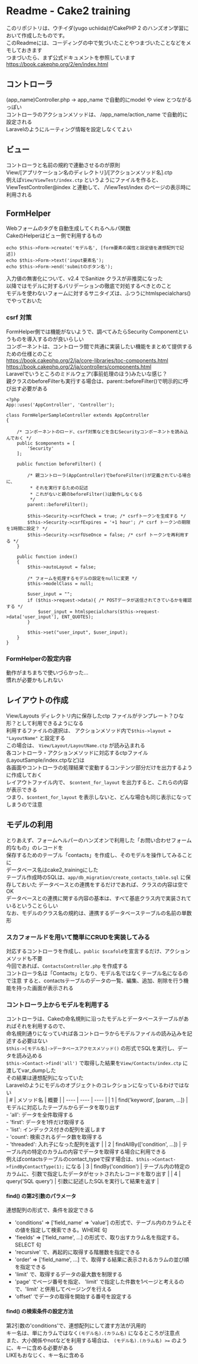 # Readme - Cake2 training
このリポジトリは、ウチイダ(yugo uchiida)がCakePHP 2 のハンズオン学習において作成したものです。  
このReadmeには、コーディングの中で気づいたことやつまづいたことなどをメモしておきます  
つまづいたら、まず公式ドキュメントを参照しています
https://book.cakephp.org/2/en/index.html

## コントローラ
(app_name)Controller.php -> app_name で自動的にmodel や view とつながるっぽい  
コントローラのアクションメソッドは、 /app_name/action_name で自動的に設定される  
Laravelのようにルーティング情報を設定しなくてよい

## ビュー
コントローラと名前の規約で連動させるのが原則  
View/[アプリケーション名のディレクトリ]/[アクションメソッド名].ctp  
例えば`View/ViewTest/index.ctp` というようにファイルを作ると、  
ViewTestController@index と連動して、 /ViewTest/index のページの表示時に利用される  

## FormHelper
Webフォームのタグを自動生成してくれるヘルパ関数  
CakeのHelperはビュー側で利用するもの
```
echo $this->Form->create('モデル名', [form要素の属性と設定値を連想配列で記述])
echo $this->Form->text('input要素名');
echo $this->Form->end('submitのボタン名');
```

入力値の無害化について、v2.4 でSanitize クラスが非推奨になった  
以降ではモデルに対するバリデーションの徹底で対処するべきとのこと  
モデルを使わないフォームに対するサニタイズは、ふつうにhtmlspecialchars()でやっておいた

### csrf 対策
FormHelper側では機能がないようで、調べてみたらSecurity Componentというものを導入するのが良いらしい  
コンポーネントは、コントローラ間で共通に実装したい機能をまとめて提供するための仕様とのこと  
https://book.cakephp.org/2/ja/core-libraries/toc-components.html  
https://book.cakephp.org/2/ja/controllers/components.html  
Laravelでいうところのミドルウェア(事前処理のほう)みたいな感じ？  
親クラスのbeforeFilterも実行する場合は、parent::beforeFilter()で明示的に呼び出す必要がある
```
<?php
App::uses('AppController', 'Controller');

class FormHelperSampleController extends AppController
{

    /* コンポーネントのロード、csrf対策などを含むSecurityコンポーネントを読み込んでおく */
    public $components = [
        'Security'
    ];

    public function beforeFilter() {

        /* 親コントローラ(AppController)でbeforeFilter()が定義されている場合に、
         * それを実行するための記述
         * これがないと親のbeforeFilter()は動作しなくなる
         */
        parent::beforeFilter();

        $this->Security->csrfCheck = true; /* csrfトークンを生成する */
        $this->Security->csrfExpires = '+1 hour'; /* csrf トークンの期限を1時間に設定？ */
        $this->Security->csrfUseOnce = false; /* csrf トークンを再利用する */
    }

    public function index()
    {    
        $this->autoLayout = false;

        /* フォームを処理するモデルの設定をnullに変更 */
        $this->modelClass = null;

        $user_input = "";
        if ($this->request->data){ /* POSTデータが送信されてきているかを確認する */
            $user_input = htmlspecialchars($this->request->data['user_input'], ENT_QUOTES);
        }

        $this->set("user_input", $user_input);
    }
}

```

### FormHelperの設定内容
動作がまちまちで使いづらかった...  
慣れが必要かもしれない

## レイアウトの作成
View/Layouts ディレクトリ内に保存したctp ファイルがテンプレート？ひな形？として利用できるようになる  
利用するファイルの選択は、 アクションメソッド内で`$this->layout = "LayoutName"` と設定する  
この場合は、 `View/Layout/LayoutName.ctp` が読み込まれる  
各コントローラ・アクションメソッドに対応するctpファイル(LayoutSample/index.ctpなど)は  
各画面やコントローラの処理結果で変動するコンテンツ部分だけを出力するように作成しておく  
レイアウトファイル内で、 `$content_for_layout` を出力すると、これらの内容が表示できる  
つまり、`$content_for_layout` を表示しないと、どんな場合も同じ表示になってしまうので注意

## モデルの利用
とりあえず、フォームヘルパーのハンズオンで利用した「お問い合わせフォーム的なもの」のレコードを  
保存するためのテーブル「contacts」を作成し、そのモデルを操作してみることに  
データベース名はcake2_trainingにした  
テーブル作成時のSQLは、`app/db_migration/create_contacts_table.sql` に保存しておいた
データベースとの連携をするだけであれば、クラスの内容は空でOK  
データベースとの連携に関する内容の基本は、すべて基底クラス内で実装されているということらしい  
なお、モデルのクラス名の規約は、連携するデータベーステーブルの名前の単数形

### スカフォールドを用いて簡単にCRUDを実装してみる
対応するコントローラを作成し、`public $scafold`を宣言するだけ、アクションメソッドも不要  
今回であれば、`ContactsController.php` を作成する  
コントローラ名は「Contacts」となり、モデル名ではなくテーブル名になるので注意
すると、contactsテーブルのデータの一覧、編集、追加、削除を行う機能を持った画面が表示される

### コントローラ上からモデルを利用する
コントローラは、Cakeの命名規則に沿ったモデルとデータベーステーブルがあればそれを利用するので、  
命名規則通りになっていれば各コントローラからモデルファイルの読み込みを記述する必要はない  
`$this->[モデル名]->データベースアクセスメソッド()` の形式でSQLを実行し、データを読み込める  
`$this->Contact->find('all')` で取得した結果を`View/Contacts/index.ctp` に渡してvar_dumpした  
その結果は連想配列になっていた  
Laravelのようにモデルのオブジェクトのコレクションになっているわけではない  
| # | メソッド名 | 概要 |
| ---- | ---- | ---- |
| 1 | find('keyword', [param, ...]) | モデルに対応したテーブルからデータを取り出す <br> - 'all': データを全件取得する <br> - 'first': データを1件だけ取得する <br> - 'list': インデックス付きの配列を返します <br> - 'count': 検索されるデータ数を取得する　<br> - 'threaded': 入れ子になった配列を返す |
| 2 | findAllBy<fieldName>(['condition', ...]) | テーブル内の特定のカラムの内容でデータを取得する場合に利用できる<br>例えばcontactsテーブルのcontact_typeで探す場合は、`$this->Contact->findByContactType(1);` になる
| 3 | findBy<fieldName>('condition') | テーブル内の特定のカラムに、引数で指定したデータがセットされたレコードを取り出す |
| 4 | query('SQL query') | 引数に記述したSQLを実行して結果を返す |

#### find() の第2引数のパラメータ
連想配列の形式で、条件を設定できる  
- 'conditions' => ['field_name' => 'value'] の形式で、テーブル内のカラムとその値を指定して検索できる。WHERE 句
- 'fieelds' => ['field_name', ...] の形式で、取り出すカラム名を指定する。SELECT 句
- 'recursive' で、再起的に取得する階層数を指定できる
- 'order' => ['field_name', ...] で、取得する結果に表示されるカラムの並び順を指定できる
- 'limit' で、取得するデータの最大数を制限する
- 'page' でページ番号を指定、 'limit' で指定した件数を1ページと考えるので、'limit' と併用してページングを行える
- 'offset' でデータの取得を開始する番号を設定する

#### find() の検索条件の設定方法
第2引数の'conditions'で、連想配列にして渡す方法が汎用的  
キー名は、単にカラムではなく`(モデル名).(カラム名)` になるところが注意点  
また、大小関係やnotなどを利用する場合は、 `(モデル名).(カラム名) >=` のように、キーに含める必要がある  
LIKEもおなじく、キー名に含める